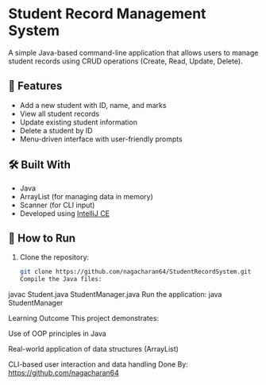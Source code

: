 # Student Record Management System

A simple Java-based command-line application that allows users to manage student records using CRUD operations (Create, Read, Update, Delete).

## 🚀 Features

- Add a new student with ID, name, and marks
- View all student records
- Update existing student information
- Delete a student by ID
- Menu-driven interface with user-friendly prompts

## 🛠️ Built With

- Java
- ArrayList (for managing data in memory)
- Scanner (for CLI input)
- Developed using  [IntelliJ CE](https://www.jetbrains.com/idea/download/)

## 📂 How to Run

1. Clone the repository:
   ```bash
   git clone https://github.com/nagacharan64/StudentRecordSystem.git
   Compile the Java files:
javac Student.java StudentManager.java
Run the application:
java StudentManager

Learning Outcome
This project demonstrates:

Use of OOP principles in Java

Real-world application of data structures (ArrayList)

CLI-based user interaction and data handling
Done By:
https://github.com/nagacharan64


